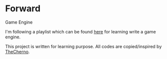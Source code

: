 # Forward
Game Engine

I'm following a playlist which can be found [here](https://www.youtube.com/playlist?list=PLlrATfBNZ98dC-V-N3m0Go4deliWHPFwT)
for learning write a game engine.

This project is written for learning purpose. All codes are copied/inspired by [TheCherno](https://www.youtube.com/user/TheChernoProject).

